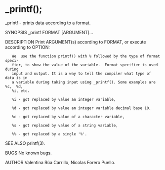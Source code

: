 # _printf();
_printf - prints data according to a format.

SYNOPSIS
       _printf FORMAT [ARGUMENT]...

DESCRIPTION
       Print ARGUMENT(s) according to FORMAT, or execute according to OPTION:

       We  use the function printf() with % followed by the type of format speci‐
       fier, to show the value of the variable.  Format specifier is used  during
       input and output. It is a way to tell the compiler what type of data is in
       a variable during taking input using _printf(). Some examples are %c,  %d,
       %i, etc.

       %i - got replaced by value an integer variable,

       %d - got replaced by value an integer variable decimal base 10,

       %c - got replaced by value of a character variable,

       %s - got replaced by value of a string variable,

       %% - got replaced by a single '%'.

SEE ALSO
       printf(3).

BUGS
       No known bugs.

AUTHOR
       Valentina Rúa Carrillo, Nicolas Forero Puello.
